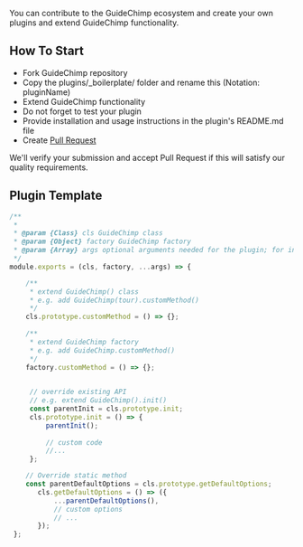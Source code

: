 You can contribute to the GuideChimp ecosystem and create your own plugins and extend GuideChimp functionality.

## How To Start

- Fork GuideChimp repository
- Copy the plugins/_boilerplate/ folder and rename this (Notation: pluginName)
- Extend GuideChimp functionality
- Do not forget to test your plugin
- Provide installation and usage instructions in the plugin's README.md file
- Create [Pull Request](https://github.com/Labs64/GuideChimp/pull/new/master)

We'll verify your submission and accept Pull Request if this will satisfy our quality requirements.

## Plugin Template

```javascript
/**
 *
 * @param {Class} cls GuideChimp class
 * @param {Object} factory GuideChimp factory
 * @param {Array} args optional arguments needed for the plugin; for instance, the options object
 */
module.exports = (cls, factory, ...args) => {

    /**
     * extend GuideChimp() class
     * e.g. add GuideChimp(tour).customMethod()
     */
    cls.prototype.customMethod = () => {};
    
    /**
     * extend GuideChimp factory
     * e.g. add GuideChimp.customMethod()
     */
    factory.customMethod = () => {};

 
     // override existing API
     // e.g. extend GuideChimp().init()
     const parentInit = cls.prototype.init;
     cls.prototype.init = () => {
         parentInit();
 
         // custom code
         //...
     };

    // Override static method
    const parentDefaultOptions = cls.prototype.getDefaultOptions;
       cls.getDefaultOptions = () => ({
           ...parentDefaultOptions(),
           // custom options
           // ...
       });
 };
```
